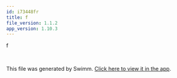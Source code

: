 ```yaml
---
id: i73448fr
title: f
file_version: 1.1.2
app_version: 1.10.3
---
```


f

<br/>

This file was generated by Swimm. [Click here to view it in the app](http://localhost:5000/repos/Z2l0aHViJTNBJTNBTm9hUmVwbyUzQSUzQU5vYW96ZXI=/docs/i73448fr).
